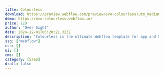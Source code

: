 ```yaml
---
title: Colourless
download: https://preview.webflow.com/preview/ovo-colourless?utm_medium=preview_link&utm_source=designer&utm_content=ovo-colourless&preview=8fccb8fac913889443546b7b10a937fa&workflow=preview
demo: https://ovo-colourless.webflow.io/
price: 129
author: "Over Sight"
date: 2024-12-01T05:20:21.323Z
description: "Colourless is the ultimate Webflow template for app and SaaS websites, meticulously crafted by leading designers. This template brings a clean, modern look with all the features you need to make your app shine."
ssg: ["Webflow"]
css: []
ui: []
cms: []
category: [SaaS]
draft: false
---
```

